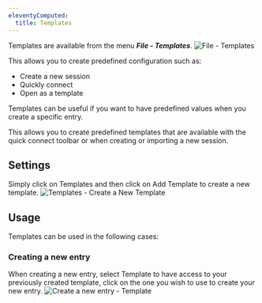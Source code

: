 ```yaml
---
eleventyComputed:
  title: Templates
---
```

Templates are available from the menu ***File - Templates***.
![File - Templates](https://cdnweb.devolutions.net/docs/en/rdm/mac/cli4035.png)

This allows you to create predefined configuration such as:

* Create a new session
* Quickly connect
* Open as a template

Templates can be useful if you want to have predefined values when you create a specific entry.

This allows you to create predefined templates that are available with the quick connect toolbar or when creating or importing a new session.

## Settings

Simply click on Templates and then click on Add Template to create a new template.
![Templates - Create a New Template](https://cdnweb.devolutions.net/docs/en/rdm/mac/clip10321.png)

## Usage

Templates can be used in the following cases:

### Creating a new entry

When creating a new entry, select Template to have access to your previously created template, click on the one you wish to use to create your new entry.
![Create a new entry - Template](https://cdnweb.devolutions.net/docs/en/rdm/mac/clip10322.png)
